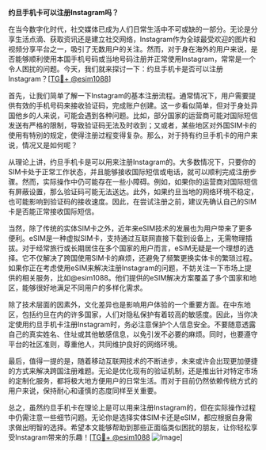 **约旦手机卡可以注册Instagram吗？**

在当今数字化时代，社交媒体已成为人们日常生活中不可或缺的一部分。无论是分享生活点滴、获取资讯还是建立社交网络，Instagram作为全球最受欢迎的图片和视频分享平台之一，吸引了无数用户的关注。然而，对于身在海外的用户来说，是否能够顺利使用本国手机号码或当地号码注册并正常使用Instagram，常常是一个令人困扰的问题。今天，我们就来探讨一下：约旦手机卡是否可以注册Instagram？[[TG💪+ @esim1088](https://t.me/s/esim1088)]

首先，让我们简单了解一下Instagram的基本注册流程。通常情况下，用户需要提供有效的手机号码来接收验证码，完成账户创建。这一步看似简单，但对于身处异国他乡的人来说，可能会遇到各种问题。比如，部分国家的运营商可能对国际短信发送有严格的限制，导致验证码无法及时收到；又或者，某些地区对外国SIM卡的使用有特别的规定，使得注册过程变得复杂。那么，对于持有约旦手机卡的用户来说，情况又是如何呢？

从理论上讲，约旦手机卡是可以用来注册Instagram的。大多数情况下，只要你的SIM卡处于正常工作状态，并且能够接收国际短信或电话，就可以顺利完成注册步骤。然而，实际操作中仍可能存在一些小障碍。例如，如果你的运营商对国际短信有屏蔽设置，那么验证码可能无法送达。此外，如果约旦当地的网络环境不稳定，也可能影响到验证码的接收速度。因此，在尝试注册之前，建议先确认自己的SIM卡是否能正常接收国际短信。

当然，除了传统的实体SIM卡之外，近年来eSIM技术的发展也为用户带来了更多便利。eSIM是一种虚拟SIM卡，支持通过互联网直接下载到设备上，无需物理插拔。对于经常旅行或长期居住在多个国家的用户而言，eSIM无疑是一个理想的选择。它不仅解决了跨国使用SIM卡的麻烦，还避免了频繁更换实体卡的繁琐过程。如果你正在考虑使用eSIM来解决注册Instagram的问题，不妨关注一下市场上提供的相关服务，比如@esim1088。他们提供的eSIM解决方案覆盖了多个国家和地区，能够很好地满足不同用户的多样化需求。

除了技术层面的因素外，文化差异也是影响用户体验的一个重要方面。在中东地区，包括约旦在内的许多国家，人们对隐私保护有着较高的敏感度。因此，当你决定使用约旦手机卡注册Instagram时，务必注意保护个人信息安全。不要随意透露自己的真实姓名、住址或其他敏感信息，以免引发不必要的麻烦。同时，也要遵守平台的社区准则，尊重他人，共同维护良好的网络环境。

最后，值得一提的是，随着移动互联网技术的不断进步，未来或许会出现更加便捷的方式来解决跨国注册难题。无论是优化现有的验证机制，还是推出针对特定市场的定制化服务，都将极大地方便用户的日常生活。而对于目前仍然依赖传统方式的用户来说，保持耐心和谨慎的态度同样至关重要。

总之，虽然约旦手机卡在理论上是可以用来注册Instagram的，但在实际操作过程中仍需注意一些细节问题。无论你是选择实体SIM卡还是eSIM，都应根据自身需求做出明智的选择。希望本文能够帮助到那些正面临类似困扰的朋友，让你轻松享受Instagram带来的乐趣！[[TG💪+ @esim1088](https://t.me/s/esim1088) ![Image](https://i.postimg.cc/4NQfJmqS/Snipaste-2025-05-13-00-14-12.png)]